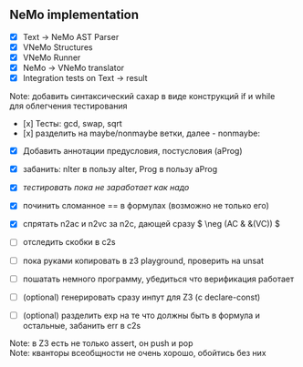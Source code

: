 ## NeMo implementation

- [x] Text -> NeMo AST Parser
- [x] VNeMo Structures
- [x] VNeMo Runner
- [x] NeMo -> VNeMo translator
- [x] Integration tests on Text -> result

Note: добавить синтаксический сахар в виде конструкций if и while  \
для облегчения тестирования

- [х] Тесты: gcd, swap, sqrt
- [х] разделить на maybe/nonmaybe ветки, далее - nonmaybe:
- [x] Добавить аннотации предусловия, постусловия (aProg)
- [x] забанить: nIter в пользу aIter, Prog в пользу aProg
- [x] *тестировать пока не заработает как надо*

- [x] починить сломанное == в формулах (возможно не только его)
- [x] спрятать n2ac и n2vc за n2c, дающей сразу $ \neg (AC & &(VC)) $
- [ ] отследить скобки в c2s
- [ ] пока руками копировать в z3 playground, проверить на unsat
- [ ] пошатать немного программу, убедиться что верификация работает
- [ ] (optional) генерировать сразу инпут для Z3 (с declare-const)
- [ ] (optional) разделить exp на те что должны быть в формула и остальные, забанить err в c2s

Note: в Z3 есть не только assert, он push и pop \
Note: кванторы всеобщности не очень хорошо, обойтись без них